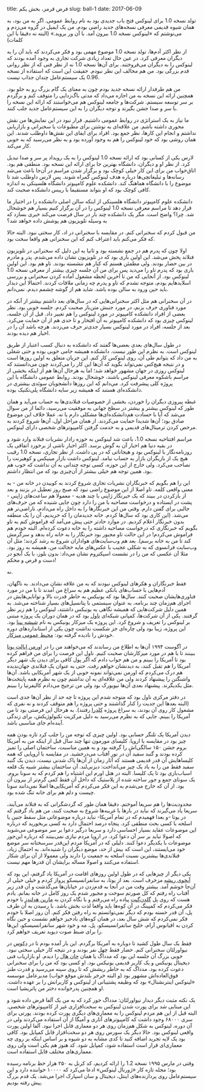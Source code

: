 title: فرض قرمز، بخش یکم
slug: ball-1
date: 2017-06-09


تولد نسخه 1.0 برای لینوکس فتح باب جدیدی بود به نام روابط عمومی. اگر به من بود، به همان شیوه قدیمی معرفی نسخه‌های جدید راضی بودم. من یک ایمیل در گروه می‌زدم و می‌نوشتم که «لینوکس نسخه 1.0 بیرون آمد. با آن ور بروید.» (البته نه دقیقا با این کلمات)

از نظر اکثر آدم‌ها، تولد نسخه 1.0 موضوع مهمی بود و فکر می‌کردند که باید آن را به دیگران معرفی کرد. در عین حال تعداد زیادی شرکت تجاری به وجود آمده بودند که لینوکس را به دیگران می‌فروختند. برای آن‌ها نسخه 1.0 نه از نظر فنی که از نظر روانی قدم بزرگی بود. من هم مخالف این نظر نبودم. حقیقت این است که استفاده از نسخه 0.96 یک سیستم‌عامل چندان جذاب نیست.

من هم طرفدار ارائه نسخه جدید بودم چون به معنای یک گام بزرگ رو به جلو بود. همچنین ارائه این نسخه به من اجازه می‌داد که مدتی باگ‌زدایی را متوقف کنم و برگردم بر سر توسعه سیستم. شرکت‌ها و جامعه لینوکس هم می‌خواستند که ارائه این نسخه را با سر و صدا جشن بگیرند و توجه دیگران را به این سیستم‌عامل جدید جلب کنند.

ما نیاز به یک استراتژی در روابط عمومی داشتیم. قرار نبود در این نمایش‌ها من نقش محوری داشته باشم. من علاقه‌ای به نوشتن برای مطبوعات یا سخنرانی و بازاریابی نداشتم و انجام این کارها، نظر جمع بود. افراد برای ایفای این نقش‌ها داوطلب شدند. این همان روشی بود که خود لینوکس را هم به وجود آورده بود و به نظر می‌رسید که به خوبی کار می‌کند.

لارس یکی از کسانی بود که ارائه نسخه 1.0 لینوکس را به یک رویداد پر سر و صدا تبدیل کرد. از نظر او و دیگران، دانشگاه بهترین جا برای ارائه این نسخه بود. منطقی هم بود. اتاق‌خواب من برای این کار خیلی کوچک بود و برگزار شدن مراسم در آن‌جا باعث می‌شد رسانه‌ها و تبلیغاتچی‌ها درباره هدف لینوکس گمراه شوند. پس لارس داوطلب شد تا موضوع را با دانشگاه هماهنگ کند. دانشکده علوم کامپیوتر دانشگاه هلسینکی به اندازه کافی کوچک بود که او بتواند مستقیما با رییس دانشکده صحبت کند.

دانشکده علوم کامپیوتر دانشگاه هلسینکی از اینکه سالن اصلی دانشکده را در اختیار ما قرار دهد تا مراسم معرفی نسخه 1.0 لینوکس را در آن برگزار کنیم بسیار هم خوشحال شد. چرا؟ واضح است. مگر یک دانشکده چند بار در سال فرصت می‌کند خبری بسازد که به وسیله تلویزیون هم پوشش داده خواهد شد؟

من قبول کردم که سخنرانی کنم. در مقایسه با سخنرانی در اد، کار سختی نبود. البته حالا که فکر می‌کنم باید اعتراف کنم که این سخنرانی هم واقعا سخت بود.

اولا چون که پدرم هم در جمع نشسته بود و ثانیا به این دلیل که سخنرانی در تلویزیون فنلاند پخش می‌شد. این اولین باری بود که در تلویزیون نشان داده می‌شدم. پدر و مادرم در بین حضار بودند. ولی مطمئن هستم که کنار هم ننشسته بودند. تاو هم بود. این اولین باری بود که پدرم تاو را می‌دید پس برای من آن جلسه چیزی بیشتر از معرفی نسخه 1.0 لینوکس بود. از آنجایی که من تا آخرین لحظه مشغول آماده کردن سخنرانی و بررسی اسلایدهایم بودم، متوجه نشدم که تاو و پدرم چه زمانی ملاقات کردند. احتمالا این دیدار باید حین ورود به سالن بوده باشد. شاید هم از گوشه چشمم دیدم. نمی‌دانم.

در آن سخنرانی هم مثل اکثر سخنرانی‌هایی که در سال‌های بعد داشتم بیشتر از آنکه در مورد فناوری حرف بزنم، در مورد جنبش متن‌باز صحبت کردم. جلسه خوبی بود. نظر بعضی از افراد دانشکده کامپیوتر در مورد لینوکس را هم تغییر داد. قبل از آن جلسه، لینوکس چیزی بود که دانشکده کامپیوتر به آن افتخار و تا حدی هم از آن حمایت می‌کرد. بعد از جلسه، افراد در مورد لینوکس بسیار جدی‌تر حرف می‌زدند. هرچه باشد آن را در اخبار هم دیده بودند.

در طول سال‌های بعدی بعضی‌ها گفتند که دانشکده به دنبال کسب اعتبار از طریق لینوکس است. به نظرم این طور نیست. دانشکده همیشه حامی خوبی بوده و حتی شغلی به من داد که بتوانم طی آن، روی لینوکس کار کنم. این جریان متعلق به اولین روزها است و در نتیجه هیچ‌کس نمی‌تواند بگوید که آ‌ن‌ها این کار را می‌کردند چون می‌دانستند که لینوکس روزی در جهان مشهور خواهد شد؛ اما به هرحال آن‌ها هم از اینکه بخشی از مراسم باشکوه معرفی لینوکس باشند، خوشحال بودند. روابط عمومی دانشگاه با این پروژه کلی پیشرفت کرد. مي‌دانم که این روزها دانشجویان سوئدی بیشتری در دانشکده‌ای هستند که همیشه زیر سایه دانشگاه پلی‌تکنیک بوده.

غبطه پیروزی دیگران را خوردن، بخشی از خصوصیات فنلاندی‌ها به حساب می‌آید و همان طور که لینوکس بیشتر و بیشتر در سطح جهانی به موفقیت می‌رسید،‌ دائما از من سوال می‌شد که آیا با حسادت هم‌دانشکده‌ای‌ها مشکلی دارم یا نه. عملا خلاف این موضوع صادق بود؛ آن‌ها شدیدا حمایت می‌کردند. از همان مراحل اول، آن‌ها شروع کردند به مرخص کردن ترمینال‌های قدیمی و به خدمت گرفتن کامپیوترهای شخصی دارای لینوکس.

مراسم افتتاحیه نسخه 1.0، باعث شد لینوکس به حوزه رادار نشریات فنلاند وارد شود و در بقیه دنیا هم اخبار آن به گوش برسد. اکثر اخبار ناشی از برخورد اتفاقی یک روزنامه‌نگار با لینوکس بود و هیجاناتی که در پی داشت. از نظر تجاری، نسخه 1.0 رقیب هیچ یک از بازیگران بازار به حساب نیامد. لینوکس داشت بازار مینیکس و کوهیرنت را تصاحب می‌کرد. ولی خارج از این حوزه، کسی توجه چندانی به آن نداشت که خوب هم بود. همین توجه هم خیلی بیشتر از آن‌چیزی بود که من انتظار داشتم.


این را هم بگویم که خبرنگاران نشریات تجاری شروع کردند به کوبیدن در خانه من - به معنی واقعی کلمه. تاو اصلا از این موضوع راضی نبود که صبح روز تعطیل در بزنند و بعد از بازکردن در ببیند که یک خبرنگار ژاپنی با چند هدیه - معمولا هم ساعت‌های ژاپنی - پشت در ایستاده و درخواست مصاحبه با من را دارد چون جایی شنیده که من حرف‌های جالبی برای گفتن دارم. وقتی من این خبرنگارها را به داخل راه می‌دادم، ناراضی‌تر هم می‌شد. (این کاری بود که سال‌ها کردم. خانه جدیدمان را که خریدیم، آن را یک منطقه بدون خبرنگار اعلام کردیم. در موارد حادتر حتی پیش می‌آمد که فراموش کنم به تاو بگویم که خبرنگاری که درخواست مصاحبه داشته را به خانه دعوت کرده‌ام. البته خودم هم فراموش می‌کردم! در این حالت تاو مجبور بود خبرنگار را به خانه راه بدهد و سرگرمش کند تا من به خانه برسم). بعد هم وب‌سایت‌های هواداران شروع به رشد کردند؛ مثل آن وب‌سایت فرانسوی که به شکلی عجیب با عکس‌های مایه خجالت من، همیشه به روز بود. مثلا آن عکسی که من را در نشست اسپکتروم نشان می‌داد: بدون بلوز، با یک آبجو در دست و قرص و محکم!

نه.

فقط خبرنگاران و هکرهای لینوکس نبودند که به من علاقه نشان می‌دادند. به ناگهان، آدم‌هایی با حساب‌های بانکی عظیم هم به سراغ من آمدند تا با من در مورد فناوری‌هایشان صحبت کنند. سال‌ها بود که یونیکس به خاطر قدرت بالا و توانایی‌هایش در اجرای هم‌زمان چند برنامه، به عنوان سیستمی با پتانسیل‌های بسیار شناخته می‌شد. به همین دلیل شرکت‌هایی که همیشه نگاهی به یونیکس داشتند، لینوکس را هم زیر نظر گرفتند. یکی از آن‌ شرکت‌ها، کمپانی شبکه‌ای <abbr title="Novell
">ناول</abbr > بود که در همان دوران یک پروژه مبتنی بر لینوکس را تعریف و شروع کرد. این پروژه یک میزکار یونیکس به نام <abbr title="Looking Glass">شیشه بینا</abbr > بود. این پروژه، زیبا بود ولی چاره‌ای جز شکست نداشت چون یکی از استانداردهای دوره خودش را نادیده گرفته بود:
<abbr title="Common Desktop Enviroment - یکی از میزکارهای ساده‌ای که ابتدا برای یونیکس‌ها و اوپن وی ام اس توسعه پیدا کرد و تا مدت‌ها به شکل پیش‌فرض در سیستم‌های سولاریس استفاده می‌شد. این میزکار هنوز هم در حال توسعه بوده و در لینوکس قابل نصب و استفاده است.">محیط عمومی میزکار</abbr >.


در آگوست ۱۹۹۴ ‌آن‌ها به اطلاع من رساندند که می‌خواهند من را در <abbr title="Ormen, Utah">اورمن ایالت یوتا</abbr > ببینند تا با هم در مورد میزکارشان صحبت کنیم. ناول این فرصت را برای من فراهم کرده بود تا آمریکا را ببینم و من هم جواب دادم که اگر پول کافی برای دیدن یک شهر دیگر آمریکا را هم تقبل کنند، به دیدنشان خواهم رفت. حتی به عنوان یک فنلاندی جهان‌ندیده هم درک می‌کردم که اورمن نمی‌تواند نمونه خوبی از یک شهر آمریکایی باشد. آن‌ها واشنگتن را پیشنهاد کردند ولی من علاقه‌ای به آن نداشتم چون به نظرم همه پایتخت‌ها مثل یکدیگرند. پیشنهاد بعدی آن‌ها نیویورک بود ولی من ترجیح می‌دادم کالیفرنیا را ببینم.

در دفتر مرکزی ناول بود که متوجه شدم این پروژه تا چه حد از نظر آن‌ها جدی است (البته بعدها این جدیت را کنار گذاشتند و حتی پروژه را هم متوقف کردند و نه نفری که مشغول کار روی آن بودند، به سراغ پروژه <abbr title="Caldera - لینوکسی بود که ناول سعی می‌کرد با آن ایده‌های جدیدش در مورد دسکتاپ را اجرایی کند. پروژه در ۱۹۹۵ متوقف شد.">کلدرا</abbr > رفتند). به هرحال این فرصتی بود تا من آمریکا را ببینم. جایی که به نظرم می‌رسید به دلیل مرکزیت تکنولوژیکش، برای زندگی‌ آینده‌ام جای مناسبی باشد.

دیدن آمریکا یک تلنگر حسابی بود. اولین چیزی که توجه من را جلب کرد تازه بودن همه چیز بود در مقایسه با اروپا. کلیسای مورمون تنها چند سال قبل از اینکه من به آمریکا بروم جشن ۱۵۰ سالگی‌اش را گرفته بود و به همین مناسبت، ساختمان اصلی را تمیز کرده بودند و گنبد سفید آن در نور آفتاب می‌درخشید. در مقایسه با اروپایی که همه کلیساهایش آن قدر قدیمی هستند که آثار زمان از آن‌ها پاک شدنی نیست، دیدن یک گنبد سفید فقط من را به یاد یک چیز می‌انداخت: دیزنی‌لند. آن ساختمان بیشتر شبیه یک قلعه اسباب‌بازی بود تا یک کلیسا. البته در هتل اورم این اشتباه را هم کردم که به سونا بروم. یک سونای جمع و جور ساخته شده از پلاستیک که داخل آن فقط کمی گرم‌تر از بیرون آن بود. از آن که خارج می‌شدم به این فکر می‌کردم که آمریکایی‌ها اصلا نمی‌دانند سونا چیست و دلم هم برای خانه تنگ شده بود.

محدودیت‌ها را هم سریعا آموختم. دقیقا همان طور که گردشگرانی که به فنلاند می‌آیند، سریعا یاد می‌گیرند که نباید در بارها با غریبه‌ها شروع به صحبت‌ کنند، من هم یاد گرفتم که در یوتا -و بعدا فهمیدم که در تمام آمریکا- نباید درباره موضوعاتی مثل سقط جنین یا اسلحه با کسی بحث منطقی کرد. پنجاه درصد احتمال دارد به کسی بربخورید که درباره این موضوعات عقاید بسیار احساسی دارد و سریعا درگیر دعوا بر سر موضوعی می‌شوید که اصولا نباید بر سر آن دعوا کرد. در اروپا مردم نیازی نمی‌بینند که درباره این‌جور موضوعات با یکدیگر دعوا کنند. دلیلی که در آمریکا مردم این‌قدر سرسختانه سر موضع خود می‌ایستند، این است که بیش از حد، موضع دیگران را شنیده‌اند. به احتمال زیاد، فنلاندی‌ها بیشترین نسبت اسلحه به جمعیت را دارند ولی معمولا از آن‌ برای شکار استفاده می‌کنند و اصولا مساله برایشان آن قدرها مهم نیست.

یکی دیگر از چیزهایی که در طول اولین روزهای اقامت در آمریکا یاد گرفتم، این بود که <abbr title="Root Beer - نوشیدنی گازدار و شیرین شده‌ای که در ابتدا از ریشه یک گیاه گرفته می‌شد و هم انواع الکلی دارد و هم انواع غیرالکلی. لینوس در پاورقی اضافه می‌کند: «پسر، مزه این آبجو واقعا بد است. به نظرم کل ماجرا با شاخه‌های منزه‌طلبی شروع شده که فکر می‌کردند چون آبجو الکل دارد نباید آن را بنوشند و چیزی اختراع کردند که از ریشه گیاهان گرفته می‌شد و نامش را گذاشتند «آبجوی ریشه» تا بقیه مردم باور کنند که حتما چیز به‌دردبخوری است. بعد از ده نسل، مردم کم‌کم این دروغ را باور کرده‌اند و شروع کردند به خریدن این نوشیدنی. این روزها آمریکایی‌ها آبجوی ریشه را دوست دارند چون ده نسل است که مهندسی ژنتیک در حال تغییر ذائقه آن‌ها است.»">آبجوی ریشه</abbr > مزخرف است. بعد از یوتا، به سانفرانسیسکو پرواز کردم و خیلی خیلی از آن‌جا خوشم آمد. بیشتر وقت من در ‌آنجا به قدم‌زدن در خیابان‌ها می‌گذشت و آن قدر زیر آفتاب راه رفتم که کل صورتم سوخت و مجبور شدم یک روز کامل در خانه بمانم. یادم هست که روی پل <abbr title="Golden Gate">گلدن‌گیت</abbr> پیاده راه می‌رفتم و با نگاه کردن به <abbr title="Marin Headlands">مارین هدلندز</abbr> با خودم فکر می‌کردم که کمپینگ در آن کوه‌ها باید واقعا لذت بخش باشد. با رسیدن به آن طرف پل، آن قدر خسته بودم که دیگر نمی‌توانستم به راه رفتن فکر کنم. آن روز اصلا با خودم فکر نمی‌کردم که شش سال بعد، در همان کوه‌های بادخیز خواهم نشست و حین نگاه کردن به اقیانوس‌ آرام، خلیج سانفرانسیسکو، پل، مه و خود شهر سانفرانسیسکو، این‌ها را برای ضبط صوت دیوید تعریف خواهم کرد.

فقط یک سال طول کشید تا دوباره به آمریکا برگردم. این بار آمده بودم تا در <abbr title="DECUS (Digital's User Group)">دکوس</abbr> در نیواورلئان سخنرانی کنم. حضار فقط چهل نفر بودند و در نتیجه کار خیلی سختی نبود. خوبی بزرگ آن جلسه این بود که مدداگ یا همان <abbr title="Maddog a.k.a. Jon Hall - یکی از شخصیت‌های بزرگ دنیای گنو/لینوکس.">جان هال</abbr> را دیدم. او بازاریاب فنی دیجیتال یونیکس و یک کاربر قدیمی یونیکس بود. او کسی بود که من را برای سخنرانی دعوت کرده بود. مدداگ که به خاطر ریشش که تا روی سینه می‌رسید و قدرت طنز فوق‌العاده‌اش مشهور بود (و البته خرخر بلندش موقع خواب) مدیرعامل موسسه «لینوکس اینترنشنال» بود که وظیفه پشتیبانی از لینوکس و کاربرانش را بر عهده داشت. او همچنین پدرخوانده دختر من پاتریشیا است.

یک نکته مثبت دیگر دیدار نیواورلئان: مدداگ جور کرد که به من یک آلفا قرض داده شود و این مبنایی شد برای پورت شدن لینوکس به سخت‌افزاری غیر از کامپیوترهای شخصی. البته قبل از این هم مردم لینوکس را به معماری‌های دیگری پورت کرده بودند. پورتی برای سری ۶۸۰۰۰ وجود داشت که کامپیوترهای آتاری و آمیگا از آن استفاده می‌کردند ولی در آن دوره، لینوکس به شکل هم‌زمان روی هر دو معماری قابل اجرا نبود. آلفا اولین پورت واقعی لینوکس بود. حالا دیگر یک سورس روی هر دو سخت‌افزار قابل کمپایل بود. کافی بود یک لایه تجرید اضافه کنید تا کدی مشابه به دو شیوه و بر اساس اینکه بر روی چه معماری‌ای قرار است استفاده شود، کمپایل شود. کد هنوز هم یکی است ولی روی معماری‌های مختلف قابل استفاده است.

وقتی در مارس ۱۹۹۵ نسخه 1.2 را ارائه کردیم، کد کرنل به ۲۵۰ هزار خط برنامه رسیده بود؛ مجله تازه کار «ژورنال لینوکس» ادعا می‌کرد که ۱۰۰۰۰ خواننده دارد و این سیستم‌عامل روی پردازنده‌های اینتل، دیجیتال و سان اسپارک اجرا می‌شد. یک قدم بزرگ پیش رفته بودیم.

